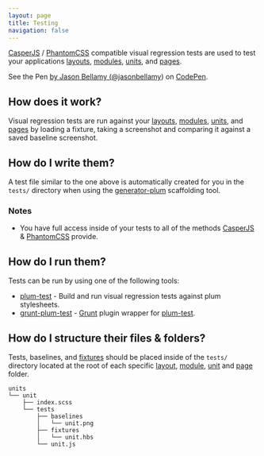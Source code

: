 ```yaml
---
layout: page
title: Testing
navigation: false
---
```


[CasperJS](http://casperjs.org/) / [PhantomCSS](https://github.com/Huddle/PhantomCSS) compatible visual regression tests are used to test your applications [layouts](layouts.html), [modules](modules.html), [units](units.html), and [pages](pages.html).

<p data-height="380" data-theme-id="12653" data-slug-hash="LVZoWB" data-default-tab="js" data-user="jasonbellamy" class='codepen'>See the Pen <a href='http://codepen.io/jasonbellamy/pen/LVZoWB/'> by Jason Bellamy (<a href='http://codepen.io/jasonbellamy'>@jasonbellamy</a>) on <a href='http://codepen.io'>CodePen</a>.</p>
<script async src="//assets.codepen.io/assets/embed/ei.js"></script>

## How does it work?
 
Visual regression tests are run against your [layouts](layouts.html), [modules](modules.html), [units](units.html), and [pages](pages.html) by loading a fixture, taking a screenshot and comparing it against a saved baseline screenshot.

## How do I write them?

A test file similar to the one above is automatically created for you in the `tests/` directory when using the [generator-plum](https://github.com/plum-css/generator-plum) scaffolding tool.

### Notes

- You have full access inside of your tests to all of the methods [CasperJS](http://casperjs.org/) & [PhantomCSS](https://github.com/Huddle/PhantomCSS) provide.

## How do I run them?
 
Tests can be run by using one of the following tools:

- [plum-test](https://github.com/plum-css/plum-test) - Build and run visual regression tests against plum stylesheets.
- [grunt-plum-test](https://github.com/plum-css/grunt-plum) - [Grunt](http://gruntjs.com) plugin wrapper for [plum-test](https://github.com/plum-css/plum-test).

## How do I structure their files & folders?

Tests, baselines, and [fixtures](http://en.wikipedia.org/wiki/Test_fixture#Software) should be placed inside of the `tests/` directory located at the root of each specific [layout](layouts.html), [module](modules.html), [unit](units.html) and [page](pages.html) folder.

```text
units
└── unit
    ├── index.scss
    └── tests
        ├── baselines
        │   └── unit.png
        ├── fixtures
        │   └── unit.hbs
        └── unit.js
```

